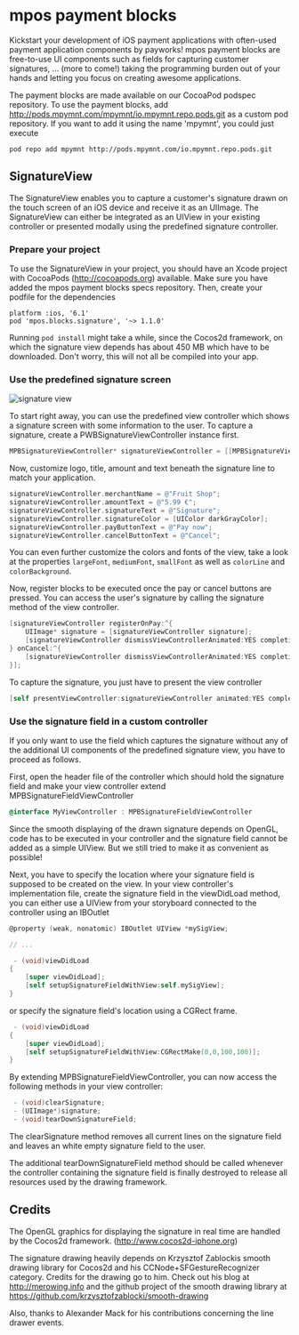 # mpos payment blocks

Kickstart your development of iOS payment applications with often-used payment application components by payworks! mpos payment blocks are free-to-use UI components such as fields for capturing customer signatures, … (more to come!) taking the programming burden out of your hands and letting you focus on creating awesome applications.

The payment blocks are made available on our CocoaPod podspec repository. To use the payment blocks, add 
http://pods.mpymnt.com/mpymnt/io.mpymnt.repo.pods.git
as a custom pod repository. If you want to add it using the name 'mpymnt', you could just execute

    pod repo add mpymnt http://pods.mpymnt.com/io.mpymnt.repo.pods.git

## SignatureView

The SignatureView enables you to capture a customer's signature drawn on the touch screen of an iOS device and receive it as an UIImage. The SignatureView can either be integrated as an UIView in your existing controller or presented modally using the predefined signature controller.

### Prepare your project

To use the SignatureView in your project, you should have an Xcode project with CocoaPods (http://cocoapods.org) available. Make sure you have added the mpos payment blocks specs repository. Then, create your podfile for the dependencies 

    platform :ios, '6.1'
    pod 'mpos.blocks.signature', '~> 1.1.0'

Running `pod install` might take a while, since the Cocos2d framework, on which the signature view depends has about 450 MB which have to be downloaded. Don't worry, this will not all be compiled into your app.

### Use the predefined signature screen

![signature view](http://thpnetz.de/pw/signature.png "Signature View")

To start right away, you can use the predefined view controller which shows a signature screen with some information to the user. To capture a signature, create a PWBSignatureViewController instance first.

```objectivec
MPBSignatureViewController* signatureViewController = [[MPBSignatureViewController alloc]init];
```

Now, customize logo, title, amount and text beneath the signature line to match your application.

```objectivec
signatureViewController.merchantName = @"Fruit Shop";
signatureViewController.amountText = @"5.99 €";
signatureViewController.signatureText = @"Signature";
signatureViewController.signatureColor = [UIColor darkGrayColor];
signatureViewController.payButtonText = @"Pay now";
signatureViewController.cancelButtonText = @"Cancel";
```

You can even further customize the colors and fonts of the view, take a look at the properties `largeFont`, `mediumFont`, `smallFont` as well as `colorLine` and `colorBackground`.

Now, register blocks to be executed once the pay or cancel buttons are pressed. You can access the user's signature by calling the signature method of the view controller.

```objectivec
[signatureViewController registerOnPay:^{  
    UIImage* signature = [signatureViewController signature];
    [signatureViewController dismissViewControllerAnimated:YES completion:nil];
} onCancel:^{
    [signatureViewController dismissViewControllerAnimated:YES completion:nil]; 
}];
```

To capture the signature, you just have to present the view controller

```objectivec
[self presentViewController:signatureViewController animated:YES completion:nil];
```

### Use the signature field in a custom controller

If you only want to use the field which captures the signature without any of the additional UI components of the predefined signature view, you have to proceed as follows.

First, open the header file of the controller which should hold the signature field and make your view controller extend MPBSignatureFieldViewController

```objectivec
@interface MyViewController : MPBSignatureFieldViewController
```

Since the smooth displaying of the drawn signature depends on OpenGL, code has to be executed in your controller and the signature field cannot be added as a simple UIView. But we still tried to make it as convenient as possible!

Next, you have to specify the location where your signature field is supposed to be created on the view. In your view controller's implementation file, create the signature field in the viewDidLoad method, you can either use a UIView from your storyboard connected to the controller using an IBOutlet

```objectivec
@property (weak, nonatomic) IBOutlet UIView *mySigView;

// ...

 - (void)viewDidLoad
{
    [super viewDidLoad];
    [self setupSignatureFieldWithView:self.mySigView];
}
```

or specify the signature field's location using a CGRect frame.

```objectivec
 - (void)viewDidLoad
{
    [super viewDidLoad];
    [self setupSignatureFieldWithView:CGRectMake(0,0,100,100)];
}
```

By extending MPBSignatureFieldViewController, you can now access the following methods in your view controller:

```objectivec
 - (void)clearSignature;
 - (UIImage*)signature;
 - (void)tearDownSignatureField;
```

The clearSignature method removes all current lines on the signature field and leaves an white empty signature field to the user.

The additional tearDownSignatureField method should be called whenever the controller containing the signature field is finally destroyed to release all resources used by the drawing framework.

## Credits

The OpenGL graphics for displaying the signature in real time are handled by the Cocos2d framework. (http://www.cocos2d-iphone.org)

The signature drawing heavily depends on Krzysztof Zablockis smooth drawing library for Cocos2d and his CCNode+SFGestureRecognizer category. Credits for the drawing go to him. Check out his blog at http://merowing.info and the github project of the smooth drawing library at https://github.com/krzysztofzablocki/smooth-drawing

Also, thanks to Alexander Mack for his contributions concerning the line drawer events.